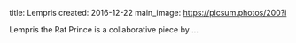title: Lempris 
created: 2016-12-22
main_image: https://picsum.photos/200?i

Lempris the Rat Prince is a collaborative piece by ...
